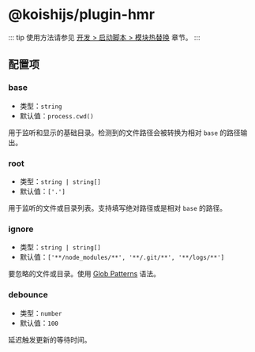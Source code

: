 # @koishijs/plugin-hmr

::: tip
使用方法请参见 [开发 > 启动脚本 > 模块热替换](../../guide/develop/script.md#模块热替换) 章节。
:::

## 配置项

### base

- 类型：`string`
- 默认值：`process.cwd()`

用于监听和显示的基础目录。检测到的文件路径会被转换为相对 `base` 的路径输出。

### root

- 类型：`string | string[]`
- 默认值：`['.']`

用于监听的文件或目录列表。支持填写绝对路径或是相对 `base` 的路径。

### ignore

- 类型：`string | string[]`
- 默认值：`['**/node_modules/**', '**/.git/**', '**/logs/**']`

要忽略的文件或目录。使用 [Glob Patterns](https://github.com/micromatch/micromatch) 语法。

### debounce

- 类型：`number`
- 默认值：`100`

延迟触发更新的等待时间。
